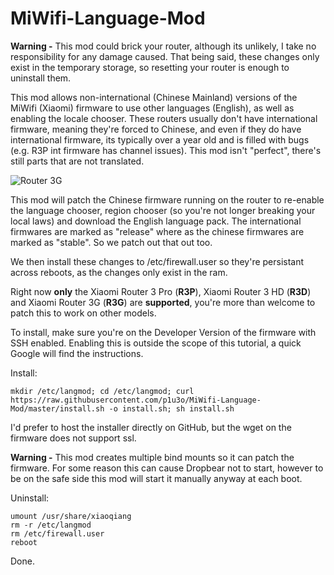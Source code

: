 
# MiWifi-Language-Mod

**Warning -** This mod could brick your router, although its unlikely, I take no responsibility for any damage caused. That being said, these changes only exist in the temporary storage, so resetting your router is enough to uninstall them.

This mod allows non-international (Chinese Mainland) versions of the MiWifi (Xiaomi) firmware to use other languages (English), as well as enabling the locale chooser. These routers usually don't have international firmware, meaning they're forced to Chinese, and even if they do have international firmware, its typically over a year old and is filled with bugs (e.g. R3P int firmware has channel issues). This mod isn't "perfect", there's still parts that are not translated.

![Router 3G](https://i.gyazo.com/5973c00cdff864089a926db0c25609e5.png)

This mod will patch the Chinese firmware running on the router to re-enable the language chooser, region chooser (so you're not longer breaking your local laws) and download the English language pack. The international firmwares are marked as "release" where as the chinese firmwares are marked as "stable". So we patch out that out too. 

We then install these changes to /etc/firewall.user so they're persistant across reboots, as the changes only exist in the ram.

Right now **only** the Xiaomi Router 3 Pro (**R3P**), Xiaomi Router 3 HD (**R3D**) and Xiaomi Router 3G (**R3G**) are **supported**, you're more than welcome to patch this to work on other models.

To install, make sure you're on the Developer Version of the firmware with SSH enabled. Enabling this is outside the scope of this tutorial, a quick Google will find the instructions.

Install:

    mkdir /etc/langmod; cd /etc/langmod; curl https://raw.githubusercontent.com/p1u3o/MiWifi-Language-Mod/master/install.sh -o install.sh; sh install.sh

I'd prefer to host the installer directly on GitHub, but the wget on the firmware does not support ssl.


**Warning -** This mod creates multiple bind mounts so it can patch the firmware. For some reason this can cause Dropbear not to start, however to be on the safe side this mod will start it manually anyway at each boot.

Uninstall:

    umount /usr/share/xiaoqiang
    rm -r /etc/langmod
    rm /etc/firewall.user
    reboot
    
Done.
